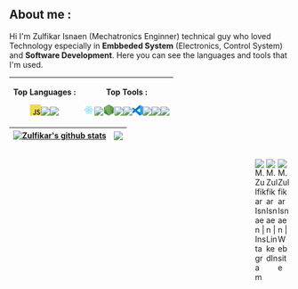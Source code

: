 ## **About me :**

Hi I'm Zulfikar Isnaen (Mechatronics Enginner) technical guy who loved Technology especially in **Embbeded System** (Electronics, Control System) and **Software Development**. Here you can see the languages and tools that I'm used.

| <p>Top Languages :</p><a href="https://github.com/zulfikar4568"><code><img height="20" src="https://raw.githubusercontent.com/github/explore/80688e429a7d4ef2fca1e82350fe8e3517d3494d/topics/javascript/javascript.png"></code><code><img height="20" src="https://raw.githubusercontent.com/jmnote/z-icons/master/svg/csharp.svg"></code><code><img height="20" src="https://raw.githubusercontent.com/jmnote/z-icons/master/svg/ruby.svg"></code></a> | <p>Top Tools :</p><a href="https://github.com/zulfikar4568"><code><img height="20" src="https://raw.githubusercontent.com/github/explore/80688e429a7d4ef2fca1e82350fe8e3517d3494d/topics/react/react.png"></code><code><img height="20" src="https://cdn.iconscout.com/icon/free/png-512/docker-226091.png"></code><code><img height="20" src="https://raw.githubusercontent.com/github/explore/80688e429a7d4ef2fca1e82350fe8e3517d3494d/topics/nodejs/nodejs.png"></code><code><img height="20" src="https://icon-library.com/images/ruby-on-rails-icon/ruby-on-rails-icon-29.jpg"></code><code><img height="19" src="https://avatars.githubusercontent.com/u/133443?s=280&v=4"></code><code><img height="19" src="https://raw.githubusercontent.com/github/explore/80688e429a7d4ef2fca1e82350fe8e3517d3494d/topics/visual-studio-code/visual-studio-code.png"></code><code><img height="20" src="https://raw.githubusercontent.com/jmnote/z-icons/master/svg/git.svg"></code><code><img height="20" src="https://raw.githubusercontent.com/jmnote/z-icons/master/svg/bash.svg"></code><code><img height="16" src="https://cdn.freelogovectors.net/wp-content/uploads/2019/02/Ros_logo.png"></code></a> | 
| ------------- | ------------- |

| <a href="https://github.com/zulfikar4568"><img align="center" src="https://github-readme-stats.vercel.app/api?username=zulfikar4568&theme=buefy&show_icons=true&hide_border=true" alt="Zulfikar's github stats" /></a> | <a href="https://github.com/zulfikar4568"><img align="center" src="https://github-readme-stats.vercel.app/api/top-langs/?username=zulfikar4568&layout=compact&exclude_repo=bash-siemens-mes&langs_count=10&hide_border=true" /></a> |
| ------------- | ------------- |

</br>

<a href="https://vechr.site">
  <img align="right" alt="M. Zulfikar Isnaen | Website" width="21px" src="https://img.icons8.com/fluency/48/000000/domain.png"/>
</a>
<a href="https://www.linkedin.com/in/zulfikar-isnaen-5974121b6/">
  <img align="right" alt="M. Zulfikar Isnaen | LinkedIn" width="21px" src="https://img.icons8.com/fluency/48/000000/linkedin.png" />
</a>
<a href="https://www.instagram.com/robotik_barbar">
  <img align="right" alt="M. Zulfikar Isnaen | Instagram" width="20px" src="https://img.icons8.com/color/48/000000/instagram-new--v2.png" />
</a>